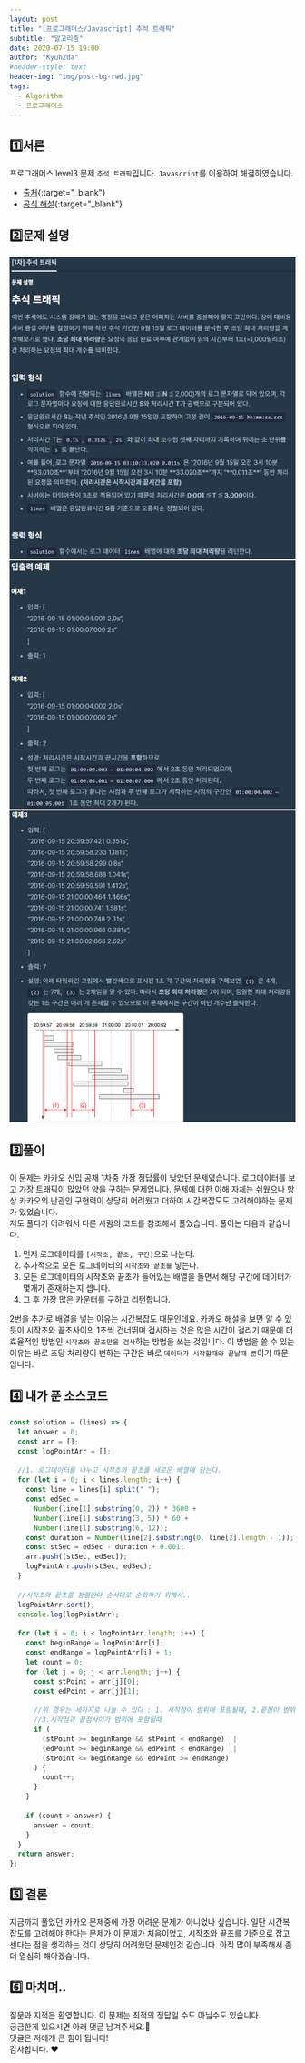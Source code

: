 ```yaml
---
layout: post
title: "[프로그래머스/Javascript] 추석 트래픽"
subtitle: "알고리즘"
date: 2020-07-15 19:00
author: "Kyun2da"
#header-style: text
header-img: "img/post-bg-rwd.jpg"
tags:
  - Algorithm
  - 프로그래머스
---
```


## 1️⃣서론

프로그래머스 level3 문제 `추석 트래픽`입니다.
`Javascript`를 이용하여 해결하였습니다.

- [출처](https://programmers.co.kr/learn/courses/30/lessons/17676){:target="\_blank"}
- [공식 해설](https://tech.kakao.com/2017/09/27/kakao-blind-recruitment-round-1){:target="\_blank"}

## 2️⃣문제 설명

![추석 트래픽1](/img/algorithm/traffic1.png)
![추석 트래픽2](/img/algorithm/traffic2.png)
![추석 트래픽3](/img/algorithm/traffic3.png)

## 3️⃣풀이

이 문제는 카카오 신입 공채 1차중 가장 정답률이 낮았던 문제였습니다.
로그데이터를 보고 가장 트래픽이 많았던 양을 구하는 문제입니다. 문제에 대한 이해 자체는 쉬웠으나 항상 카카오의 난관인
구현력이 상당히 어려웠고 더하여 시간복잡도도 고려해야하는 문제가 있었습니다.  
저도 풀다가 어려워서 다른 사람의 코드를 참조해서 풀었습니다. 풀이는 다음과 같습니다.

1. 먼저 로그데이터를 `[시작초, 끝초, 구간]`으로 나눈다.
2. 추가적으로 모든 로그데이터의 `시작초와 끝초를` 넣는다.
3. 모든 로그데이터의 시작초와 끝초가 들어있는 배열을 돌면서 해당 구간에 데이터가 몇개가 존재하는지 셉니다.
4. 그 후 가장 많은 카운터를 구하고 리턴합니다.

2번을 추가로 배열을 넣는 이유는 시간복잡도 때문인데요. 카카오 해설을 보면 알 수 있듯이 시작초와 끝초사이의 1초씩 건너뛰며 검사하는 것은 많은 시간이 걸리기 때문에 더 효율적인 방법인 `시작초와 끝초만을 검사`하는 방법을 쓰는 것입니다. 이 방법을 쓸 수 있는 이유는 바로 초당 처리량이 변하는 구간은 바로 `데이터가 시작할때와 끝날때 뿐`이기 때문입니다.

## 4️⃣ 내가 푼 소스코드

```js
const solution = (lines) => {
  let answer = 0;
  const arr = [];
  const logPointArr = [];

  //1. 로그데이터를 나누고 시작초와 끝초를 새로운 배열에 담는다.
  for (let i = 0; i < lines.length; i++) {
    const line = lines[i].split(" ");
    const edSec =
      Number(line[1].substring(0, 2)) * 3600 +
      Number(line[1].substring(3, 5)) * 60 +
      Number(line[1].substring(6, 12));
    const duration = Number(line[2].substring(0, line[2].length - 1));
    const stSec = edSec - duration + 0.001;
    arr.push([stSec, edSec]);
    logPointArr.push(stSec, edSec);
  }

  //시작초와 끝초를 정렬한다 순서대로 순회하기 위해서..
  logPointArr.sort();
  console.log(logPointArr);

  for (let i = 0; i < logPointArr.length; i++) {
    const beginRange = logPointArr[i];
    const endRange = logPointArr[i] + 1;
    let count = 0;
    for (let j = 0; j < arr.length; j++) {
      const stPoint = arr[j][0];
      const edPoint = arr[j][1];

      //위 경우는 세가지로 나눌 수 있다 : 1. 시작점이 범위에 포함될때, 2.끝점이 범위에 포함될때,
      //3.시작점과 끝점사이가 범위에 포함될때
      if (
        (stPoint >= beginRange && stPoint < endRange) ||
        (edPoint >= beginRange && edPoint < endRange) ||
        (stPoint <= beginRange && edPoint >= endRange)
      ) {
        count++;
      }
    }

    if (count > answer) {
      answer = count;
    }
  }
  return answer;
};
```

## 5️⃣ 결론

지금까지 풀었던 카카오 문제중에 가장 어려운 문제가 아니었나 싶습니다. 일단 시간복잡도를 고려해야 한다는 문제가 이 문제가 처음이었고, 시작초와 끝초를 기준으로 잡고 센다는 점을 생각하는 것이 상당히 어려웠던 문제인것 같습니다. 아직 많이 부족해서 좀더 열심히 해야겠습니다.

## 6️⃣ 마치며..

질문과 지적은 환영합니다. 이 문제는 최적의 정답일 수도 아닐수도 있습니다.  
궁금한게 있으시면 아래 댓글 남겨주세요.🙏  
댓글은 저에게 큰 힘이 됩니다!  
감사합니다. ❤️
